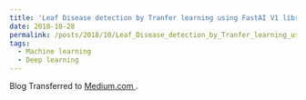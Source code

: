 ```yaml
---
title: 'Leaf Disease detection by Tranfer learning using FastAI V1 library'
date: 2018-10-28
permalink: /posts/2018/10/Leaf_Disease_detection_by_Tranfer_learning_using_FastAI_V1_library/
tags:
  - Machine learning
  - Deep learning
---
```


Blog Transferred to [Medium.com ](https://towardsdatascience.com/transfer-learning-using-the-fastai-library-d686b238213e).